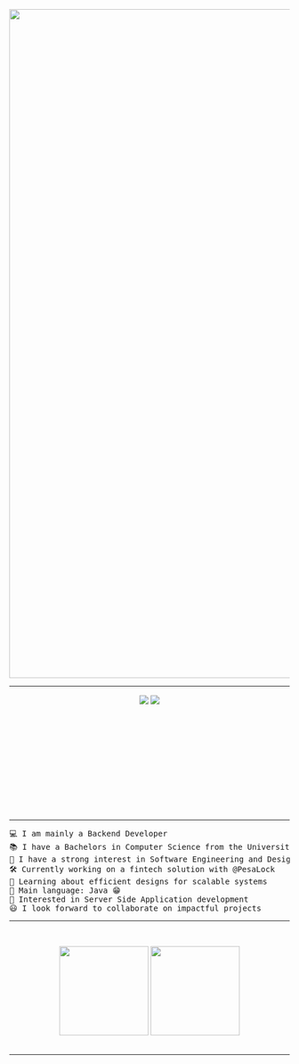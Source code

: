 <div align="center">
<img src='https://i.pinimg.com/originals/58/a4/76/58a47666908a184d31dd109eb85a65c7.jpg' width='1200'>
</div>

<hr>

<p align="center" style="height: 180px;">
     <img align="center" src="https://readme-typing-svg.demolab.com?font=roboto&weight=500&size=18&pause=1000&color=2EF79A&multiline=true&random=false&width=435&height=200&lines=Welcome+visitor!;Doit's+Workshop;Logbook+%231%2C+coming+soon;..." />
    <img align="center" src="https://readme-typing-svg.demolab.com?font=Impact&weight=900&size=48&pause=1000&color=88888841&background=FFFFFF00&multiline=true&repeat=false&random=false&width=435&height=200&lines=Generative+Images;Stable+Diffusion;Video" />
</p>

<br>
<hr>

<pre>
💻 I am mainly a Backend Developer
📚 I have a Bachelors in Computer Science from the University of Dar Es Salaam
📝 I have a strong interest in Software Engineering and Design
🛠️ Currently working on a fintech solution with @PesaLock
🌱 Learning about efficient designs for scalable systems
🌟 Main language: Java 😁
🚩 Interested in Server Side Application development
😃 I look forward to collaborate on impactful projects
</pre>
<hr>

<br/>
<p align="center" style="height: 180px;">
    <img style="height:10rem" src="https://github-readme-stats.vercel.app/api?username=Niefee&bg_color=30,e96443,904e95&title_color=fff&text_color=fff&show_icons=true&theme=radical" />
    <img style="height:10rem;" src="https://github-readme-streak-stats.herokuapp.com/?user=Niefee&theme=radical&show_icons=true&border=e4e2e2" />
</p>
<hr>
